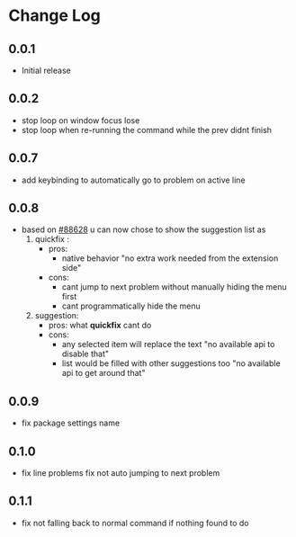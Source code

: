 # Change Log

## 0.0.1

- Initial release

## 0.0.2

- stop loop on window focus lose
- stop loop when re-running the command while the prev didnt finish

## 0.0.7

- add keybinding to automatically go to problem on active line

## 0.0.8

- based on [#88628](https://github.com/microsoft/vscode/issues/88628) u can now chose to show the suggestion list as
    1. quickfix :
        + pros:
            + native behavior "no extra work needed from the extension side"
        + cons:
            + cant jump to next problem without manually hiding the menu first
            + cant programmatically hide the menu
    2. suggestion:
        + pros: what **quickfix** cant do
        + cons:
            + any selected item will replace the text "no available api to disable that"
            + list would be filled with other suggestions too "no available api to get around that"

## 0.0.9

- fix package settings name

## 0.1.0

- fix line problems fix not auto jumping to next problem

## 0.1.1

- fix not falling back to normal command if nothing found to do
